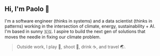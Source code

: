 ## Hi, I'm Paolo 👋

I'm a software engineer (thinks in systems) and a data scientist (thinks in patterns) working in the intersection of climate, energy, sustainability + AI. I'm based in sunny 🇸🇬. I aspire to build the next gen of solutions that moves the needle in fixing our climate problem.

> Outside work, I play 🎾, shoot 📸, drink ☕️, and travel 🌏.

<!--
**jpacil0/jpacil0** is a ✨ _special_ ✨ repository because its `README.md` (this file) appears on your GitHub profile.

Here are some ideas to get you started:

- 🔭 I’m currently working on ...
- 🌱 I’m currently learning ...
- 👯 I’m looking to collaborate on ...
- 🤔 I’m looking for help with ...
- 💬 Ask me about ...
- 📫 How to reach me: ...
- 😄 Pronouns: ...
- ⚡ Fun fact: ...
-->
